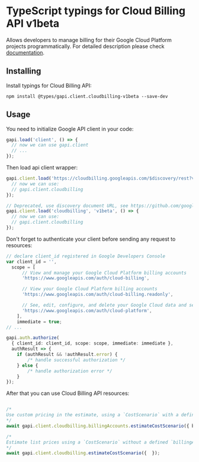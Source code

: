 # TypeScript typings for Cloud Billing API v1beta

Allows developers to manage billing for their Google Cloud Platform projects programmatically.
For detailed description please check [documentation](https://cloud.google.com/billing/).

## Installing

Install typings for Cloud Billing API:

```
npm install @types/gapi.client.cloudbilling-v1beta --save-dev
```

## Usage

You need to initialize Google API client in your code:

```typescript
gapi.load('client', () => {
  // now we can use gapi.client
  // ...
});
```

Then load api client wrapper:

```typescript
gapi.client.load('https://cloudbilling.googleapis.com/$discovery/rest?version=v1beta', () => {
  // now we can use:
  // gapi.client.cloudbilling
});
```

```typescript
// Deprecated, use discovery document URL, see https://github.com/google/google-api-javascript-client/blob/master/docs/reference.md#----gapiclientloadname----version----callback--
gapi.client.load('cloudbilling', 'v1beta', () => {
  // now we can use:
  // gapi.client.cloudbilling
});
```

Don't forget to authenticate your client before sending any request to resources:

```typescript
// declare client_id registered in Google Developers Console
var client_id = '',
  scope = [
      // View and manage your Google Cloud Platform billing accounts
      'https://www.googleapis.com/auth/cloud-billing',

      // View your Google Cloud Platform billing accounts
      'https://www.googleapis.com/auth/cloud-billing.readonly',

      // See, edit, configure, and delete your Google Cloud data and see the email address for your Google Account.
      'https://www.googleapis.com/auth/cloud-platform',
    ],
    immediate = true;
// ...

gapi.auth.authorize(
  { client_id: client_id, scope: scope, immediate: immediate },
  authResult => {
    if (authResult && !authResult.error) {
        /* handle successful authorization */
    } else {
        /* handle authorization error */
    }
});
```

After that you can use Cloud Billing API resources: <!-- TODO: make this work for multiple namespaces -->

```typescript

/*
Use custom pricing in the estimate, using a `CostScenario` with a defined `billingAccount`.
*/
await gapi.client.cloudbilling.billingAccounts.estimateCostScenario({ billingAccount: "billingAccount",  });

/*
Estimate list prices using a `CostScenario` without a defined `billingAccount`.
*/
await gapi.client.cloudbilling.estimateCostScenario({  });
```
